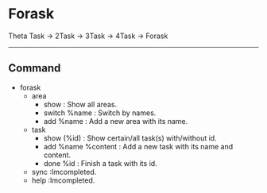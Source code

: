 # Forask
Theta Task -> 2Task -> 3Task -> 4Task -> Forask

----
## Command

* forask
	+ area
		* show : Show all areas.
		* switch %name : Switch by names.
		* add %name : Add a new area with its name.
	+ task 
		* show (%id) : Show certain/all task(s) with/without id.
		* add %name %content : Add a new task with its name and content.
		* done %id : Finish a task with its id.
	+ sync :Imcompleted.
	+ help :Imcompleted.

